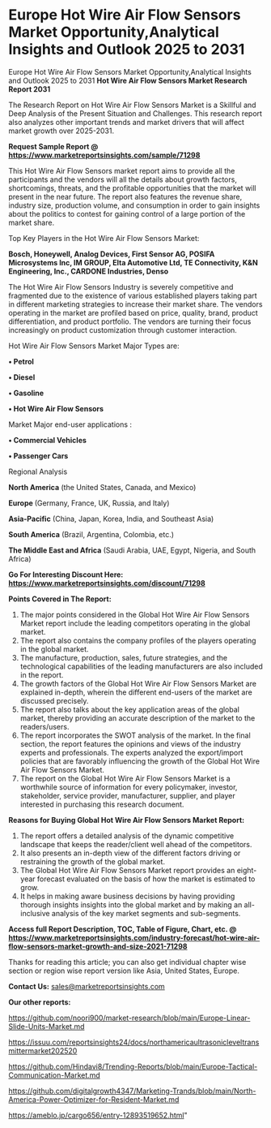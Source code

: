# Europe Hot Wire Air Flow Sensors Market Opportunity,Analytical Insights and Outlook 2025 to 2031
 Europe Hot Wire Air Flow Sensors Market Opportunity,Analytical Insights and Outlook 2025 to 2031
<strong>Hot Wire Air Flow Sensors Market Research Report 2031</strong>

The Research Report on Hot Wire Air Flow Sensors Market is a Skillful and Deep Analysis of the Present Situation and Challenges. This research report also analyzes other important trends and market drivers that will affect market growth over 2025-2031.

<strong>Request Sample Report @ <a href=https://www.marketreportsinsights.com/sample/71298>https://www.marketreportsinsights.com/sample/71298</a></strong>

This Hot Wire Air Flow Sensors market report aims to provide all the participants and the vendors will all the details about growth factors, shortcomings, threats, and the profitable opportunities that the market will present in the near future. The report also features the revenue share, industry size, production volume, and consumption in order to gain insights about the politics to contest for gaining control of a large portion of the market share.

Top Key Players in the Hot Wire Air Flow Sensors Market:

<strong>Bosch, Honeywell, Analog Devices, First Sensor AG, POSIFA Microsystems Inc, IM GROUP, Elta Automotive Ltd, TE Connectivity, K&N Engineering, Inc., CARDONE Industries, Denso</strong>

The Hot Wire Air Flow Sensors Industry is severely competitive and fragmented due to the existence of various established players taking part in different marketing strategies to increase their market share. The vendors operating in the market are profiled based on price, quality, brand, product differentiation, and product portfolio. The vendors are turning their focus increasingly on product customization through customer interaction.

Hot Wire Air Flow Sensors Market Major Types are:

<strong>• Petrol

• Diesel

• Gasoline

• Hot Wire Air Flow Sensors</strong>

Market Major end-user applications :

<strong>• Commercial Vehicles

• Passenger Cars</strong>

Regional Analysis

</u><strong><b>North America</b></strong> (the United States, Canada, and Mexico)

<strong><b>Europe </b></strong>(Germany, France, UK, Russia, and Italy)

<strong><b>Asia-Pacific</b></strong> (China, Japan, Korea, India, and Southeast Asia)

<strong><b>South America</b></strong> (Brazil, Argentina, Colombia, etc.)

<strong><b>The Middle East and Africa</b></strong> (Saudi Arabia, UAE, Egypt, Nigeria, and South Africa)

<strong>Go For Interesting Discount Here: <a href=https://www.marketreportsinsights.com/discount/71298>https://www.marketreportsinsights.com/discount/71298</a></strong>

<strong>Points Covered in The Report:</strong>
<ol>
  <li>The major points considered in the Global Hot Wire Air Flow Sensors Market report include the leading competitors operating in the global market.</li>
  <li>The report also contains the company profiles of the players operating in the global market.</li>
  <li>The manufacture, production, sales, future strategies, and the technological capabilities of the leading manufacturers are also included in the report.</li>
  <li>The growth factors of the Global Hot Wire Air Flow Sensors Market are explained in-depth, wherein the different end-users of the market are discussed precisely.</li>
  <li>The report also talks about the key application areas of the global market, thereby providing an accurate description of the market to the readers/users.</li>
  <li>The report incorporates the SWOT analysis of the market. In the final section, the report features the opinions and views of the industry experts and professionals. The experts analyzed the export/import policies that are favorably influencing the growth of the Global Hot Wire Air Flow Sensors Market.</li>
  <li>The report on the Global Hot Wire Air Flow Sensors Market is a worthwhile source of information for every policymaker, investor, stakeholder, service provider, manufacturer, supplier, and player interested in purchasing this research document.</li>
</ol>
<strong>Reasons for Buying Global Hot Wire Air Flow Sensors Market Report:</strong>

<ol>
  <li>The report offers a detailed analysis of the dynamic competitive landscape that keeps the reader/client well ahead of the competitors.</li>
  <li>It also presents an in-depth view of the different factors driving or restraining the growth of the global market.</li>
  <li>The Global Hot Wire Air Flow Sensors Market report provides an eight-year forecast evaluated on the basis of how the market is estimated to grow.</li>
  <li>It helps in making aware business decisions by having providing thorough insights insights into the global market and by making an all-inclusive analysis of the key market segments and sub-segments.</li>
</ol>
<strong>Access full Report Description, TOC, Table of Figure, Chart, etc. @ <a href=https://www.marketreportsinsights.com/industry-forecast/hot-wire-air-flow-sensors-market-growth-and-size-2021-71298>https://www.marketreportsinsights.com/industry-forecast/hot-wire-air-flow-sensors-market-growth-and-size-2021-71298</a></strong>


Thanks for reading this article; you can also get individual chapter wise section or region wise report version like Asia, United States, Europe.

<strong>Contact Us:</strong>
sales@marketreportsinsights.com

<strong>Our other reports:</strong>

<a href=https://github.com/noori900/market-research/blob/main/Europe-Linear-Slide-Units-Market.md>https://github.com/noori900/market-research/blob/main/Europe-Linear-Slide-Units-Market.md</a>

<a href=https://issuu.com/reportsinsights24/docs/northamericaultrasonicleveltransmittermarket202520>https://issuu.com/reportsinsights24/docs/northamericaultrasonicleveltransmittermarket202520</a>

<a href=https://github.com/Hindavi8/Trending-Reports/blob/main/Europe-Tactical-Communication-Market.md>https://github.com/Hindavi8/Trending-Reports/blob/main/Europe-Tactical-Communication-Market.md</a>

<a href=https://github.com/digitalgrowth4347/Marketing-Trands/blob/main/North-America-Power-Optimizer-for-Resident-Market.md>https://github.com/digitalgrowth4347/Marketing-Trands/blob/main/North-America-Power-Optimizer-for-Resident-Market.md</a>

<a href=https://ameblo.jp/cargo656/entry-12893519652.html>https://ameblo.jp/cargo656/entry-12893519652.html</a>"
